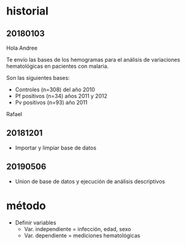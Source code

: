 
# historial

## 20180103

Hola Andree

Te envío las bases de los hemogramas para el análisis de variaciones hematológicas en pacientes con malaria. 

Son las siguientes bases:

- Controles (n=308) del año 2010
- Pf positivos (n=34) años 2011 y 2012
- Pv positivos (n=93) año 2011

Rafael

## 20181201

- Importar y limpiar base de datos

## 20190506

- Union de base de datos y ejecución de análisis descriptivos

# método

- Definir variables
  * Var. independiente = infección, edad, sexo
  * Var. dependiente = mediciones hematológicas
  
